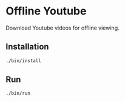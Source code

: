 # Offline Youtube

Download Youtube videos for offline viewing.


## Installation
```bash
./bin/install
```

## Run
```bash
./bin/run
```